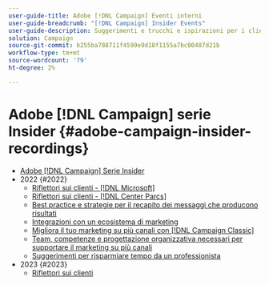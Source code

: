```yaml
---
user-guide-title: Adobe [!DNL Campaign] Eventi interni
user-guide-breadcrumb: "[!DNL Campaign] Insider Events"
user-guide-description: Suggerimenti e trucchi e ispirazioni per i clienti Adobe [!DNL Campaign] per aiutare a sviluppare strategie di marketing cross-channel, migliorare le competenze dei professionisti di marketing team e aiutare le organizzazioni a lanciare strategie di marketing cross-channel più avanzate.
solution: Campaign
source-git-commit: b255ba788711f4599e9d18f1155a7bc00487d21b
workflow-type: tm+mt
source-wordcount: '79'
ht-degree: 2%

---
```



# Adobe [!DNL Campaign] serie Insider {#adobe-campaign-insider-recordings}

+ [Adobe [!DNL Campaign] Serie Insider](overview.md)
+ 2022 {#2022}
   + [Riflettori sui clienti - [!DNL Microsoft]](2022/microsoft.md)
   + [Riflettori sui clienti - [!DNL Center Parcs]](2022/center-parcs.md)
   + [Best practice e strategie per il recapito dei messaggi che producono risultati](2022/deliverability-best-practices.md)
   + [Integrazioni con un ecosistema di marketing](2022/integrations.md)
   + [Migliora il tuo marketing su più canali con [!DNL Campaign Classic]](2022/cross-channel.md)
   + [Team, competenze e progettazione organizzativa necessari per supportare il marketing su più canali](2022/team-skills-org-design.md)
   + [Suggerimenti per risparmiare tempo da un professionista](2022/tips.md)
+ 2023 {#2023}
   + [Riflettori sui clienti](2023/customer-spotlight-center-parcs.md)